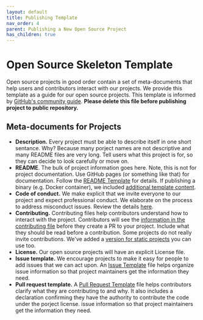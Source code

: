 ```yaml
---
layout: default
title: Publishing Template
nav_order: 4
parent: Publishing a New Open Source Project
has_children: true
---
```


# Open Source Skeleton Template

Open source projects in good order contain a set of meta-documents that help users and contributors interact with our projects. We provide this template as a guide for our open source projects. This template is informed by [GitHub's community guide](https://help.github.com/en/github/building-a-strong-community/about-community-profiles-for-public-repositories).  **Please delete this file before publishing project to public repository.**

## Meta-documents for Projects

* **Description.** Every project must be able to describe itself in one short sentance. Why? Because many porject names are not descriptive and many README files are very long. Tell users what this project is for, so they can decide to look carefully or move on.
* **README**. The bulk of project information goes here. Note, this is not for project documentation. Use GitHub pages (or something like that) for documentation. Follow the [README Template](../publishing-template/README.html) for details. If publishing a binary (e.g. Docker container), we included [additional template content](../publishing-template/README-Docker.html).
* **Code of conduct.** We make explicit that we invite everyone to our project and expect professional conduct. We elaborate on the process to address misconduct issues. Review the details [here](../publishing-template/Code-of-Conduct.html).
* **Contributing.** Contributing files help contributors understand how to interact with the project. Contributors will see the [information in the contributing file](../publishing-template/Contributing.html) before they create a PR to your project. Include what they should be read before a contribution. Some projects do not really invite contributions. We've added a [version for static projects](../publishing-template/contributing-static.html) you can use too.
* **License.** Our open source projects will have an explicit License file.  
* **Issue template.** We encourage projects to make it easy for people to add issues that we can act upon. An [Issue Template](publishing-template/ISSUE_TEMPLATE.html) file helps organize issue information so that project maintainers get the information they need. 
* **Pull request template.** A [Pull Request Template](../publishing-template/PULL_REQUEST_TEMPLATE.html) file helps contributors clarify what they are contributing to and why. It also includes a declaration confirming they have the authority to contribute the code under the porject license. issue information so that project maintainers get the information they need. 



